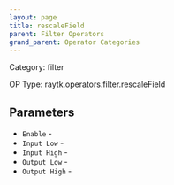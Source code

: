 ```yaml
---
layout: page
title: rescaleField
parent: Filter Operators
grand_parent: Operator Categories
---
```


Category: filter

OP Type: raytk.operators.filter.rescaleField

## Parameters

* `Enable` - 
* `Input Low` - 
* `Input High` - 
* `Output Low` - 
* `Output High` -
